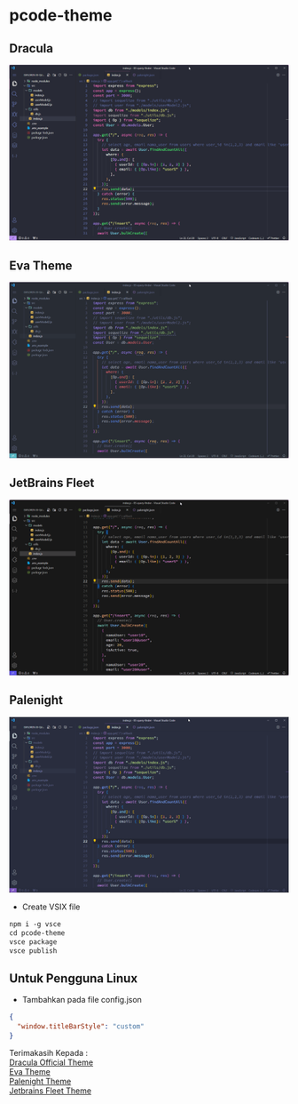 # pcode-theme

## Dracula

![CAPTURE!](https://raw.githubusercontent.com/pojokcodeid/pcode-theme/main/dracula-fleet.png)

## Eva Theme

![CAPTURE!](https://raw.githubusercontent.com/pojokcodeid/pcode-theme/main/eva-dark-fleet.png)

## JetBrains Fleet

![CAPTURE!](https://raw.githubusercontent.com/pojokcodeid/pcode-theme/main/jetbrains-fleet.png)

## Palenight

![CAPTURE!](https://raw.githubusercontent.com/pojokcodeid/pcode-theme/main/palenight-fleet.png)

- Create VSIX file

```
npm i -g vsce
cd pcode-theme
vsce package
vsce publish
```

## Untuk Pengguna Linux

- Tambahkan pada file config.json

```json
{
  "window.titleBarStyle": "custom"
}
```

Terimakasih Kepada : <br>
<a href="https://github.com/dracula/visual-studio-code">Dracula Official Theme</a><br>
<a href="https://github.com/fisheva/Eva-Theme">Eva Theme</a><br>
<a href="https://github.com/whizkydee/vscode-palenight-theme">Palenight Theme</a><br>
<a href="https://github.com/Michaelzhouisnotwhite/Jetbrains-Fleet-Theme">Jetbrains Fleet Theme</a><br>
